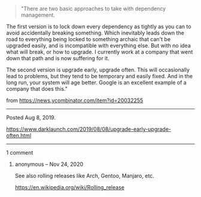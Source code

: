 > "There are two basic approaches to take with dependency management.

The first version is to lock down every dependency as tightly as you can to avoid accidentally breaking something. Which inevitably leads down the road to everything being locked to something archaic that can't be upgraded easily, and is incompatible with everything else. But with no idea what will break, or how to upgrade. I currently work at a company that went down that path and is now suffering for it.

The second version is upgrade early, upgrade often. This will occasionally lead to problems, but they tend to be temporary and easily fixed. And in the long run, your system will age better. Google is an excellent example of a company that does this."

from https://news.ycombinator.com/item?id=20032255

---

Posted Aug 8, 2019.

https://www.darklaunch.com/2019/08/08/upgrade-early-upgrade-often.html

---

1 comment

<ol><li><div>

anonymous &ndash; Nov 24, 2020<div>

See also rolling releases like Arch, Gentoo, Manjaro, etc.

<a href="https://en.wikipedia.org/wiki/Rolling_release">https://en.wikipedia.org/wiki/Rolling_release</a>

</div></div></li></ol>